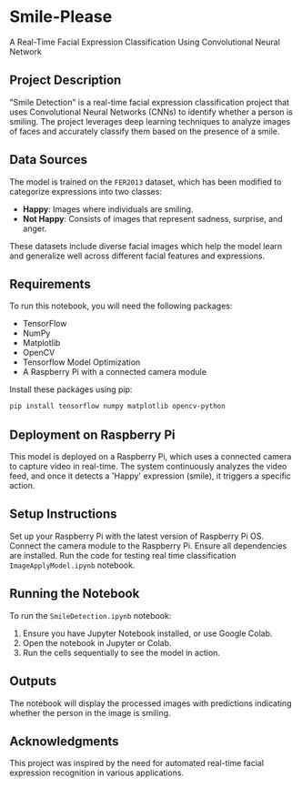 # Smile-Please
A Real-Time Facial Expression Classification Using Convolutional Neural Network

## Project Description
"Smile Detection" is a real-time facial expression classification project that uses Convolutional Neural Networks (CNNs) to identify whether a person is smiling. The project leverages deep learning techniques to analyze images of faces and accurately classify them based on the presence of a smile.

## Data Sources
The model is trained on the `FER2013` dataset, which has been modified to categorize expressions into two classes:
- **Happy**: Images where individuals are smiling.
- **Not Happy**: Consists of images that represent sadness, surprise, and anger.

These datasets include diverse facial images which help the model learn and generalize well across different facial features and expressions.

## Requirements
To run this notebook, you will need the following packages:
- TensorFlow
- NumPy
- Matplotlib
- OpenCV
- Tensorflow Model Optimization
- A Raspberry Pi with a connected camera module

Install these packages using pip:
```bash
pip install tensorflow numpy matplotlib opencv-python
```
## Deployment on Raspberry Pi

This model is deployed on a Raspberry Pi, which uses a connected camera to capture video in real-time. The system continuously analyzes the video feed, and once it detects a 'Happy' expression (smile), it triggers a specific action. 

## Setup Instructions
Set up your Raspberry Pi with the latest version of Raspberry Pi OS.
Connect the camera module to the Raspberry Pi.
Ensure all dependencies are installed.
Run the code for testing real time classification `ImageApplyModel.ipynb` notebook.

## Running the Notebook
To run the `SmileDetection.ipynb` notebook:
1. Ensure you have Jupyter Notebook installed, or use Google Colab.
2. Open the notebook in Jupyter or Colab.
3. Run the cells sequentially to see the model in action.

## Outputs
The notebook will display the processed images with predictions indicating whether the person in the image is smiling.

## Acknowledgments
This project was inspired by the need for automated real-time facial expression recognition in various applications.
